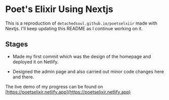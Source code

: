 # Poet's Elixir Using Nextjs

This is a reproduction of `detachedsoul.github.io/poetselxiir` made with Nextjs. I'll keep updating this README as I continue working on it.

## Stages

- Made my first commit which was the design of the homepage and deployed it on Netlify.

- Designed the admin page and also carried out minor code changes here and there.

The live demo of my progress can be found on [https://poetselixir.netlify.app](https://poetselixir.netlify.app)